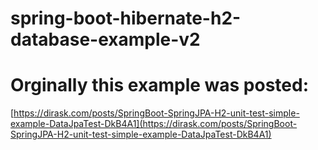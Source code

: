 # spring-boot-hibernate-h2-database-example-v2

# Orginally this example was posted:

[https://dirask.com/posts/SpringBoot-SpringJPA-H2-unit-test-simple-example-DataJpaTest-DkB4A1](https://dirask.com/posts/SpringBoot-SpringJPA-H2-unit-test-simple-example-DataJpaTest-DkB4A1)
